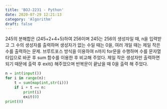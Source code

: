 ```yaml
---
title: 'BOJ-2231 - Python'
date: 2020-07-29 12:21:13
category: 'Algorithm'
draft: false
---
```

245의 분해합은 (245+2+4+5)하여 256이며 245는 256의 생성자일 때, n을 입력받고 그 수의 생성자를 출력하며 생성자가 없는 수일 때는 0을, 여러 개일 때는 제일 작은 수를 출력하는 문제. 브루트포스 방식을 이용하여 n까지 for문을 수행하며 수를 문자열 타입으로 바꾼 후 sum 함수를 이용한 후 비교해 주었다. 제일 작은 생성자만 출력하면 되기 때문에 출력 후 exit() 해주었으며 반복문이 끝났을 때 0을 출력 해 주었다.
```python
n = int(input())
for i in range(n):
    t = sum(map(int,str(i)))
    if i + t == n:
        print(i)
        exit(0)
print(0)

```